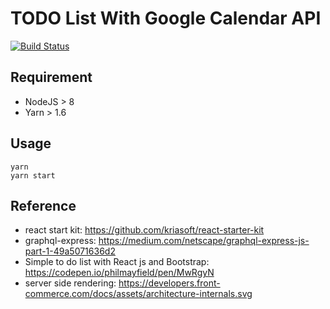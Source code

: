# TODO List With Google Calendar API

[![Build Status](https://travis-ci.org/JustinTW/todo-list.svg?branch=master)](https://travis-ci.org/JustinTW/todo-list)

## Requirement

- NodeJS > 8
- Yarn > 1.6

## Usage

```
yarn
yarn start
```

## Reference

- react start kit: https://github.com/kriasoft/react-starter-kit
- graphql-express: https://medium.com/netscape/graphql-express-js-part-1-49a5071636d2
- Simple to do list with React js and Bootstrap: https://codepen.io/philmayfield/pen/MwRgyN
- server side rendering: https://developers.front-commerce.com/docs/assets/architecture-internals.svg
